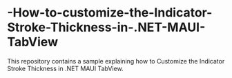 # -How-to-customize-the-Indicator-Stroke-Thickness-in-.NET-MAUI-TabView
This repository contains a sample explaining how to Customize the Indicator Stroke Thickness in .NET MAUI TabView.
